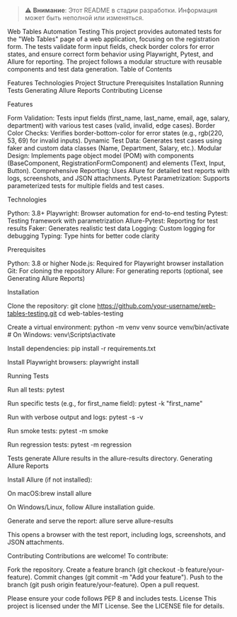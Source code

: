 > ⚠️ **Внимание**: Этот README в стадии разработки. Информация может быть неполной или изменяться.

Web Tables Automation Testing
This project provides automated tests for the "Web Tables" page of a web application, focusing on the registration form. The tests validate form input fields, check border colors for error states, and ensure correct form behavior using Playwright, Pytest, and Allure for reporting. The project follows a modular structure with reusable components and test data generation.
Table of Contents

Features
Technologies
Project Structure
Prerequisites
Installation
Running Tests
Generating Allure Reports
Contributing
License

Features

Form Validation: Tests input fields (first_name, last_name, email, age, salary, department) with various test cases (valid, invalid, edge cases).
Border Color Checks: Verifies border-bottom-color for error states (e.g., rgb(220, 53, 69) for invalid inputs).
Dynamic Test Data: Generates test cases using faker and custom data classes (Name, Department, Salary, etc.).
Modular Design: Implements page object model (POM) with components (BaseComponent, RegistrationFormComponent) and elements (Text, Input, Button).
Comprehensive Reporting: Uses Allure for detailed test reports with logs, screenshots, and JSON attachments.
Pytest Parametrization: Supports parameterized tests for multiple fields and test cases.

Technologies

Python: 3.8+
Playwright: Browser automation for end-to-end testing
Pytest: Testing framework with parametrization
Allure-Pytest: Reporting for test results
Faker: Generates realistic test data
Logging: Custom logging for debugging
Typing: Type hints for better code clarity


Prerequisites

Python: 3.8 or higher
Node.js: Required for Playwright browser installation
Git: For cloning the repository
Allure: For generating reports (optional, see Generating Allure Reports)

Installation

Clone the repository:
git clone https://github.com/your-username/web-tables-testing.git
cd web-tables-testing


Create a virtual environment:
python -m venv venv
source venv/bin/activate  # On Windows: venv\Scripts\activate


Install dependencies:
pip install -r requirements.txt


Install Playwright browsers:
playwright install



Running Tests

Run all tests:
pytest


Run specific tests (e.g., for first_name field):
pytest -k "first_name"


Run with verbose output and logs:
pytest -s -v


Run smoke tests:
pytest -m smoke


Run regression tests:
pytest -m regression



Tests generate Allure results in the allure-results directory.
Generating Allure Reports

Install Allure (if not installed):

On macOS:brew install allure


On Windows/Linux, follow Allure installation guide.


Generate and serve the report:
allure serve allure-results

This opens a browser with the test report, including logs, screenshots, and JSON attachments.


Contributing
Contributions are welcome! To contribute:

Fork the repository.
Create a feature branch (git checkout -b feature/your-feature).
Commit changes (git commit -m "Add your feature").
Push to the branch (git push origin feature/your-feature).
Open a pull request.

Please ensure your code follows PEP 8 and includes tests.
License
This project is licensed under the MIT License. See the LICENSE file for details.
